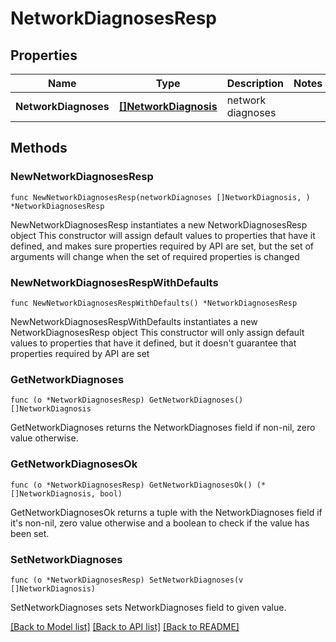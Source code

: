 # NetworkDiagnosesResp

## Properties

Name | Type | Description | Notes
------------ | ------------- | ------------- | -------------
**NetworkDiagnoses** | [**[]NetworkDiagnosis**](NetworkDiagnosis.md) | network diagnoses | 

## Methods

### NewNetworkDiagnosesResp

`func NewNetworkDiagnosesResp(networkDiagnoses []NetworkDiagnosis, ) *NetworkDiagnosesResp`

NewNetworkDiagnosesResp instantiates a new NetworkDiagnosesResp object
This constructor will assign default values to properties that have it defined,
and makes sure properties required by API are set, but the set of arguments
will change when the set of required properties is changed

### NewNetworkDiagnosesRespWithDefaults

`func NewNetworkDiagnosesRespWithDefaults() *NetworkDiagnosesResp`

NewNetworkDiagnosesRespWithDefaults instantiates a new NetworkDiagnosesResp object
This constructor will only assign default values to properties that have it defined,
but it doesn't guarantee that properties required by API are set

### GetNetworkDiagnoses

`func (o *NetworkDiagnosesResp) GetNetworkDiagnoses() []NetworkDiagnosis`

GetNetworkDiagnoses returns the NetworkDiagnoses field if non-nil, zero value otherwise.

### GetNetworkDiagnosesOk

`func (o *NetworkDiagnosesResp) GetNetworkDiagnosesOk() (*[]NetworkDiagnosis, bool)`

GetNetworkDiagnosesOk returns a tuple with the NetworkDiagnoses field if it's non-nil, zero value otherwise
and a boolean to check if the value has been set.

### SetNetworkDiagnoses

`func (o *NetworkDiagnosesResp) SetNetworkDiagnoses(v []NetworkDiagnosis)`

SetNetworkDiagnoses sets NetworkDiagnoses field to given value.



[[Back to Model list]](../README.md#documentation-for-models) [[Back to API list]](../README.md#documentation-for-api-endpoints) [[Back to README]](../README.md)


